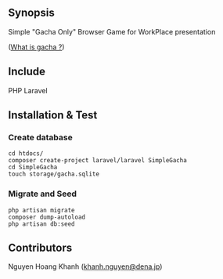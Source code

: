 ## Synopsis

Simple "Gacha Only" Browser Game for WorkPlace presentation

([What is gacha ?](https://bothgunsblazingblog.wordpress.com/2013/08/07/gacha/))

## Include
PHP Laravel 

## Installation & Test

### Create database
```
cd htdocs/
composer create-project laravel/laravel SimpleGacha
cd SimpleGacha
touch storage/gacha.sqlite
```
### Migrate and Seed
```
php artisan migrate
composer dump-autoload
php artisan db:seed
```
## Contributors

Nguyen Hoang Khanh (khanh.nguyen@dena.jp)